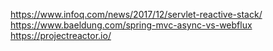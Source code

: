 https://www.infoq.com/news/2017/12/servlet-reactive-stack/
https://www.baeldung.com/spring-mvc-async-vs-webflux
https://projectreactor.io/